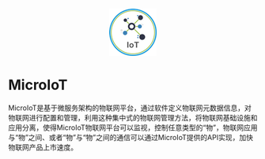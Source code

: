 <p style="text-align:center;"><img src="https://github.com/MicroIoT/website/blob/master/src/statics/icons/favicon-96x96.png" alt="Logo"></p>

# MicroIoT

MicroIoT是基于微服务架构的物联网平台，通过软件定义物联网元数据信息，对物联网进行配置和管理，利用这种集中式的物联网管理方法，将物联网基础设施和应用分离，使得MicroIoT物联网平台可以监视，控制任意类型的“物”，物联网应用与“物”之间、或者“物”与“物”之间的通信可以通过MicroIoT提供的API实现，加快物联网产品上市速度。
